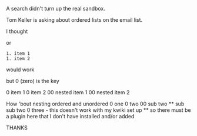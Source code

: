 A search didn't turn up the real sandbox.

Tom Keller is asking about ordered lists on the email list.

I thought

or

    1. item 1
    1. item 2

would work

but 0 (zero) is the key

0 item 1
0 item 2
00 nested item 1
00 nested item 2

How 'bout nesting ordered and unordered
0 one
0 two
00 sub two
** sub sub two
0 three - this doesn't work with my kwiki set up
** so there must be a plugin here that I don't have installed and/or added

THANKS
